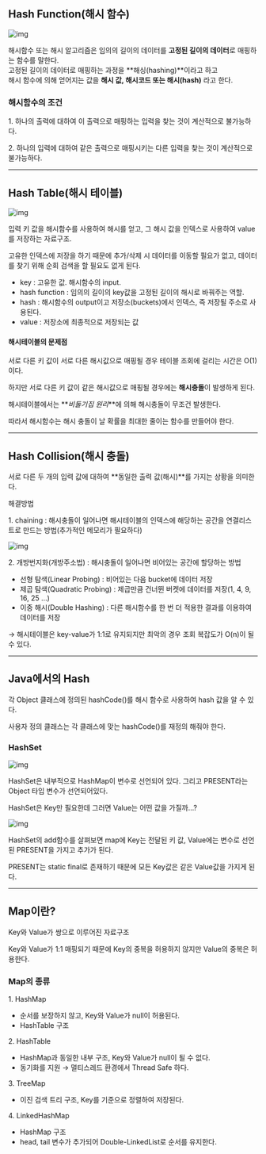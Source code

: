 ## **Hash Function(해시 함수)**

![img](https://img1.daumcdn.net/thumb/R1280x0/?scode=mtistory2&fname=https%3A%2F%2Fblog.kakaocdn.net%2Fdn%2Fnvbgm%2FbtrBTAqItDT%2FWkVco3ETGkZkCoUNGPJJ8K%2Fimg.png)

해시함수 또는 해시 알고리즘은 임의의 길이의 데이터를 **고정된 길이의 데이터**로 매핑하는 함수를 말한다.  
고정된 길이의 데이터로 매핑하는 과정을 **해싱(hashing)**이라고 하고  
해시 함수에 의해 얻어지는 값을 **해시 값, 해시코드 또는 해시(hash)** 라고 한다.

### 해시함수의 조건

1\. 하나의 출력에 대하여 이 출력으로 매핑하는 입력을 찾는 것이 계산적으로 불가능하다.

2\. 하나의 입력에 대하여 같은 출력으로 매핑시키는 다른 입력을 찾는 것이 계산적으로 불가능하다.

---

## **Hash Table(해시 테이블)**

![img](https://img1.daumcdn.net/thumb/R1280x0/?scode=mtistory2&fname=https%3A%2F%2Fblog.kakaocdn.net%2Fdn%2FOdsqa%2FbtrBQEBnxXe%2FWBJFkktraoBlrGNvVM0rk1%2Fimg.png)

입력 키 값을 해시함수를 사용하여 해시를 얻고, 그 해시 값을 인덱스로 사용하여 value를 저장하는 자료구조.

고유한 인덱스에 저장을 하기 때문에 추가/삭제 시 데이터를 이동할 필요가 없고, 데이터를 찾기 위해 순회 검색을 할 필요도 없게 된다.

-   key : 고유한 값. 해시함수의 input.
-   hash function : 임의의 길이의 key값을 고정된 길이의 해시로 바꿔주는 역할.
-   hash : 해시함수의 output이고 저장소(buckets)에서 인덱스, 즉 저장될 주소로 사용된다.
-   value : 저장소에 최종적으로 저장되는 값

#### 해시테이블의 문제점

서로 다른 키 값이 서로 다른 해시값으로 매핑될 경우 테이블 조회에 걸리는 시간은 O(1)이다.

하지만 서로 다른 키 값이 같은 해시값으로 매핑될 경우에는 **해시충돌**이 발생하게 된다.

해시테이블에서는 **_비둘기집 원리_**에 의해 해시충돌이 무조건 발생한다.

따라서 해시함수는 해시 충돌이 날 확률을 최대한 줄이는 함수를 만들어야 한다.

---

## **Hash Collision(해시 충돌)**

서로 다른 두 개의 입력 값에 대하여 **동일한 출력 값(해시)**를 가지는 상황을 의미한다.

해결방법

1\. chaining : 해시충돌이 일어나면 해시테이블의 인덱스에 해당하는 공간을 연결리스트로 만드는 방법(추가적인 메모리가 필요하다)

![img](https://img1.daumcdn.net/thumb/R1280x0/?scode=mtistory2&fname=https%3A%2F%2Fblog.kakaocdn.net%2Fdn%2FcBLiBR%2FbtrBSGygcHq%2FIRkmPyJ5kDIIDM7DNyeDqK%2Fimg.png)

2\. 개방번지화(개방주소법) : 해시충돌이 일어나면 비어있는 공간에 할당하는 방법

-   선형 탐색(Linear Probing) : 비어있는 다음 bucket에 데이터 저장
-   제곱 탐색(Quadratic Probing) : 제곱만큼 건너뛴 버켓에 데이터를 저장(1, 4, 9, 16, 25 ...)
-   이중 해시(Double Hashing) : 다른 해시함수를 한 번 더 적용한 결과를 이용하여 데이터를 저장

→ 해시테이블은 key-value가 1:1로 유지되지만 최악의 경우 조회 복잡도가 O(n)이 될 수 있다.

---

## Java에서의 Hash

각 Object 클래스에 정의된 hashCode()를 해시 함수로 사용하여 hash 값을 알 수 있다.

사용자 정의 클래스는 각 클래스에 맞는 hashCode()를 재정의 해줘야 한다.

### HashSet

![img](https://img1.daumcdn.net/thumb/R1280x0/?scode=mtistory2&fname=https%3A%2F%2Fblog.kakaocdn.net%2Fdn%2FbTIaCI%2FbtrBSNqawcf%2FkcB34py7SQrZt1abzMaqoK%2Fimg.png)

HashSet은 내부적으로 HashMap이 변수로 선언되어 있다. 그리고 PRESENT라는 Object 타입 변수가 선언되어있다.

HashSet은 Key만 필요한데 그러면 Value는 어떤 값을 가질까...?

![img](https://img1.daumcdn.net/thumb/R1280x0/?scode=mtistory2&fname=https%3A%2F%2Fblog.kakaocdn.net%2Fdn%2FcUibLN%2FbtrBSlgQJSs%2FyXctHfWUHbaLCRisMQjcd1%2Fimg.png)

HashSet의 add함수를 살펴보면 map에 Key는 전달된 키 값, Value에는 변수로 선언된 PRESENT을 가지고 추가가 된다.

PRESENT는 static final로 존재하기 때문에 모든 Key값은 같은 Value값을 가지게 된다.

---

## Map이란?

Key와 Value가 쌍으로 이루어진 자료구조

Key와 Value가 1:1 매핑되기 때문에 Key의 중복을 허용하지 않지만 Value의 중복은 허용한다.

### Map의 종류

1\. HashMap

-   순서를 보장하지 않고, Key와 Value가 null이 허용된다.
-   HashTable 구조

2\. HashTable

-   HashMap과 동일한 내부 구조, Key와 Value가 null이 될 수 없다.
-   동기화를 지원 → 멀티스레드 환경에서 Thread Safe 하다.

3\. TreeMap

-   이진 검색 트리 구조, Key를 기준으로 정렬하여 저장된다.

4\. LinkedHashMap

-   HashMap 구조
-   head, tail 변수가 추가되어 Double-LinkedList로 순서를 유지한다.